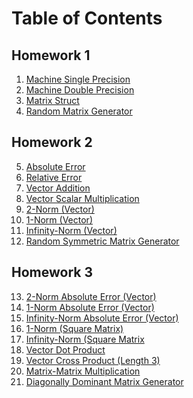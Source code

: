 # Table of Contents
## Homework 1

1. [Machine Single Precision](MachineErrorSinglePrecision.md)
2. [Machine Double Precision](MachineErrorDoublePrecision.md)
3. [Matrix Struct](MatrixStruct.md)
4. [Random Matrix Generator](RandomMatrixGenerator.md)

## Homework 2

5. [Absolute Error](AbsoluteError.md)
6. [Relative Error](RelativeError.md)
7. [Vector Addition](VectorAddition.md)
8. [Vector Scalar Multiplication](VectorScalarMultiplication.md)
9. [2-Norm (Vector)](2-VectorNorm.md)
10. [1-Norm (Vector)](1-VectorNorm.md)
11. [Infinity-Norm (Vector)](Infinity-VectorNorm.md)
12. [Random Symmetric Matrix Generator](RandomSymmetricMatrix.md)

## Homework 3

13. [2-Norm Absolute Error (Vector)]()
14. [1-Norm Absolute Error (Vector)]()
15. [Infinity-Norm Absolute Error (Vector)]()
16. [1-Norm (Square Matrix)]()
17. [Infinity-Norm (Square Matrix]()
18. [Vector Dot Product]()
19. [Vector Cross Product (Length 3)]()
20. [Matrix-Matrix Multiplication]()
21. [Diagonally Dominant Matrix Generator]()

